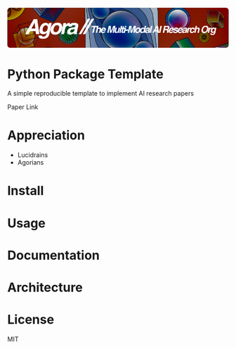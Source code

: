 [![Multi-Modality](agorabanner.png)](https://discord.gg/qUtxnK2NMf)

# Python Package Template
A simple reproducible template to implement AI research papers 

Paper Link

# Appreciation
* Lucidrains
* Agorians

# Install

# Usage

# Documentation

# Architecture

# License
MIT
